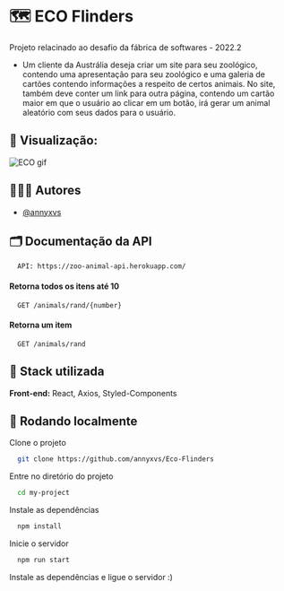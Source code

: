 
#  🗺 ECO Flinders

Projeto relacinado ao desafio da fábrica de softwares - 2022.2

- Um cliente da Austrália deseja criar um site para seu zoológico, contendo uma apresentação para seu zoológico e uma galeria de cartões contendo informações a respeito de certos animais. No site, também deve conter um link para outra página, contendo um cartão maior em que o usuário ao clicar em um botão, irá gerar um animal aleatório com seus dados para o usuário.



## 🔎 Visualização:

![ECO gif](https://user-images.githubusercontent.com/92173477/190881298-62451803-0535-4bc0-85b4-654fd368b845.gif)


## 👩🏾‍💻 Autores

- [@annyxvs](https://www.github.com/annyxvs)


## 🗂 Documentação da API

```http
  API: https://zoo-animal-api.herokuapp.com/
```

#### Retorna todos os itens até 10

```http
  GET /animals/rand/{number}
```


#### Retorna um item

```http
  GET /animals/rand
```



## 🔌  Stack utilizada

**Front-end:** React, Axios, Styled-Components



## 📲 Rodando localmente

Clone o projeto

```bash
  git clone https://github.com/annyxvs/Eco-Flinders
```

Entre no diretório do projeto

```bash
  cd my-project
```

Instale as dependências

```bash
  npm install
```

Inicie o servidor

```bash
  npm run start
```

Instale as dependências e ligue o servidor :)

